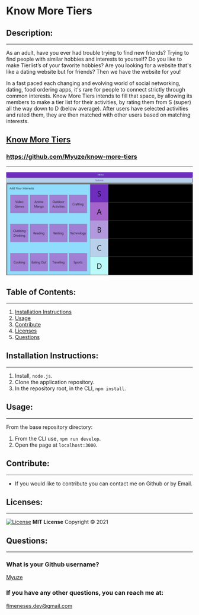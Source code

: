 # Know More Tiers
## Description:

---
As an adult, have you ever had trouble trying to find new friends?
Trying to find people with similar hobbies and interests to yourself?
Do you like to make Tierlist’s of your favorite hobbies?
Are you looking for a website that's like a dating website but for friends?
Then we have the website for you!

In a fast paced each changing and evolving world of social networking, dating, food ordering apps, it's rare for people to connect strictly through common interests. Know More Tiers intends to fill that space, by allowing its members to make a tier list for their activities, by rating them from S (super) all the way down to D (below average). After users have selected activities and rated them, they are then matched with other users based on matching interests. 

## [Know More Tiers](https://know-more-tiers.herokuapp.com/)
### https://github.com/Myuze/know-more-tiers
---
![Know More Tiers](tierlist.jpg)

## Table of Contents:

---
1. [Installation Instructions](#installation-instructions)
2. [Usage](#usage)
3. [Contribute](#contribute)
4. [Licenses](#licenses)
5. [Questions](#questions)

## Installation Instructions:

---
1. Install, `node.js`.
2. Clone the application repository.
3. In the repository root, in the CLI, `npm install`.

## Usage:

---
From the base repository directory:
1. From the CLI use, `npm run develop`.
2. Open the page at `localhost:3000`.

## Contribute:

---
- If you would like to contribute you can contact me on Github or by Email.

## Licenses:

---
[![License](https://img.shields.io/badge/License-MIT-yellow.svg)](https://opensource.org/licenses/MIT)
**MIT License**
Copyright &#169; 2021

## Questions:

---

### What is your Github username?

[Myuze](https://github.com/Myuze)

### If you have any other questions, you can reach me at:

[flmeneses.dev@gmail.com](mailto:flmeneses.dev@gmail.com)
